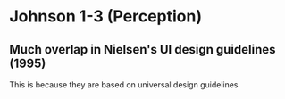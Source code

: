 # Johnson 1-3 (Perception)

## Much overlap in Nielsen's UI design guidelines (1995)

This is because they are based on universal design guidelines

